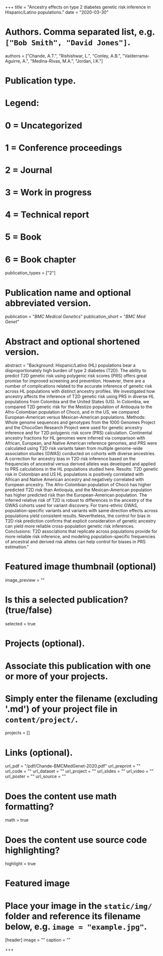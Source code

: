 +++
title = "Ancestry effects on type 2 diabetes genetic risk inference in Hispanic/Latino populations."
date = "2020-03-30"

# Authors. Comma separated list, e.g. `["Bob Smith", "David Jones"]`.
authors = ["Chande, A.T.", "Rishishwar, L.", "Conley, A.B.", "Valderrama-Aguirre, A.", "Medina-Rivas, M.A.", "Jordan, I.K."]

# Publication type.
# Legend:
# 0 = Uncategorized
# 1 = Conference proceedings
# 2 = Journal
# 3 = Work in progress
# 4 = Technical report
# 5 = Book
# 6 = Book chapter
publication_types = ["2"]

# Publication name and optional abbreviated version.
publication = "*BMC Medical Genetics*"
publication_short = "*BMC Med Genet*"

# Abstract and optional shortened version.
abstract = "Background: Hispanic/Latino (HL) populations bear a disproportionately high burden of type 2 diabetes (T2D). The ability to predict T2D genetic risk using polygenic risk scores (PRS) offers great promise for improved screening and prevention. However, there are a number of complications related to the accurate inference of genetic risk across HL populations with distinct ancestry profiles. We investigated how ancestry affects the inference of T2D genetic risk using PRS in diverse HL populations from Colombia and the United States (US). In Colombia, we compared T2D genetic risk for the Mestizo population of Antioquia to the Afro-Colombian population of Chocó, and in the US, we compared European-American versus Mexican-American populations.
Methods: Whole genome sequences and genotypes from the 1000 Genomes Project and the ChocoGen Research Project were used for genetic ancestry inference and for T2D polygenic risk score (PRS) calculation. Continental ancestry fractions for HL genomes were inferred via comparison with African, European, and Native American reference genomes, and PRS were calculated using T2D risk variants taken from multiple genome-wide association studies (GWAS) conducted on cohorts with diverse ancestries. A correction for ancestry bias in T2D risk inference based on the frequencies of ancestral versus derived alleles was developed and applied to PRS calculations in the HL populations studied here.
Results: T2D genetic risk in Colombian and US HL populations is positively correlated with African and Native American ancestry and negatively correlated with European ancestry. The Afro-Colombian population of Chocó has higher predicted T2D risk than Antioquia, and the Mexican-American population has higher predicted risk than the European-American population. The inferred relative risk of T2D is robust to differences in the ancestry of the GWAS cohorts used for variant discovery. For trans-ethnic GWAS, population-specific variants and variants with same direction effects across populations yield consistent results. Nevertheless, the control for bias in T2D risk prediction confirms that explicit consideration of genetic ancestry can yield more reliable cross-population genetic risk inferences.
Conclusions: T2D associations that replicate across populations provide for more reliable risk inference, and modeling population-specific frequencies of ancestral and derived risk alleles can help control for biases in PRS estimation."

# Featured image thumbnail (optional)
image_preview = ""

# Is this a selected publication? (true/false)
selected = true

# Projects (optional).
#   Associate this publication with one or more of your projects.
#   Simply enter the filename (excluding '.md') of your project file in `content/project/`.
projects = []

# Links (optional).
url_pdf = "/pdf/Chande-BMCMedGenet-2020.pdf"
url_preprint = ""
url_code = ""
url_dataset = ""
url_project = ""
url_slides = ""
url_video = ""
url_poster = ""
url_source = ""

# Does the content use math formatting?
math = true

# Does the content use source code highlighting?
highlight = true

# Featured image
# Place your image in the `static/img/` folder and reference its filename below, e.g. `image = "example.jpg"`.
[header]
image = ""
caption = ""

+++

